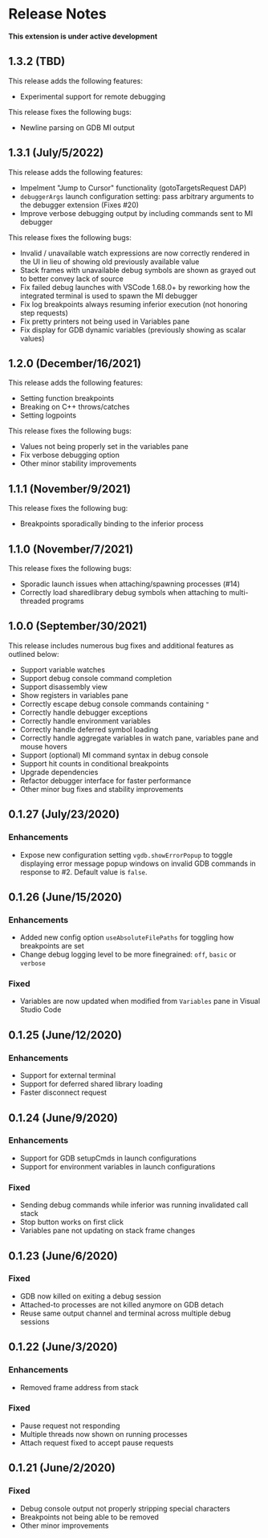 # Release Notes
**This extension is under active development**

## 1.3.2 (TBD)

This release adds the following features:

- Experimental support for remote debugging

This release fixes the following bugs:

- Newline parsing on GDB MI output

## 1.3.1 (July/5/2022)

This release adds the following features:

- Impelment "Jump to Cursor" functionality (gotoTargetsRequest DAP)
- `debuggerArgs` launch configuration setting: pass arbitrary arguments to the debugger extension (Fixes #20)
- Improve verbose debugging output by including commands sent to MI debugger

This release fixes the following bugs:

- Invalid / unavailable watch expressions are now correctly rendered in the UI in lieu of showing old previously available value
- Stack frames with unavailable debug symbols are shown as grayed out to better convey lack of source
- Fix failed debug launches with VSCode 1.68.0+ by reworking how the integrated terminal is used to spawn the MI debugger
- Fix log breakpoints always resuming inferior execution (not honoring step requests)
- Fix pretty printers not being used in Variables pane
- Fix display for GDB dynamic variables (previously showing as scalar values)

## 1.2.0 (December/16/2021)

This release adds the following features:

- Setting function breakpoints
- Breaking on C++ throws/catches
- Setting logpoints

This release fixes the following bugs:

- Values not being properly set in the variables pane
- Fix verbose debugging option
- Other minor stability improvements

## 1.1.1 (November/9/2021)

This release fixes the following bug:

- Breakpoints sporadically binding to the inferior process
## 1.1.0 (November/7/2021)

This release fixes the following bugs:

- Sporadic launch issues when attaching/spawning processes (#14)
- Correctly load sharedlibrary debug symbols when attaching to multi-threaded programs

## 1.0.0 (September/30/2021)

This release includes numerous bug fixes and additional features as outlined below:

- Support variable watches
- Support debug console command completion
- Support disassembly view
- Show registers in variables pane
- Correctly escape debug console commands containing `"`
- Correctly handle debugger exceptions
- Correctly handle environment variables
- Correctly handle deferred symbol loading
- Correctly handle aggregate variables in watch pane, variables pane and mouse hovers
- Support (optional) MI command syntax in debug console
- Support hit counts in conditional breakpoints
- Upgrade dependencies
- Refactor debugger interface for faster performance
- Other minor bug fixes and stability improvements

## 0.1.27 (July/23/2020)

### Enhancements
- Expose new configuration setting `vgdb.showErrorPopup` to toggle displaying error message popup windows on invalid GDB commands in response to #2. Default value is `false`.

## 0.1.26 (June/15/2020)

### Enhancements
- Added new config option `useAbsoluteFilePaths` for toggling how breakpoints are set
- Change debug logging level to be more finegrained: `off`, `basic` or `verbose`

### Fixed
- Variables are now updated when modified from `Variables` pane in Visual Studio Code

## 0.1.25 (June/12/2020)

### Enhancements
- Support for external terminal
- Support for deferred shared library loading
- Faster disconnect request

## 0.1.24 (June/9/2020)

### Enhancements
- Support for GDB setupCmds in launch configurations
- Support for environment variables in launch configurations

### Fixed
- Sending debug commands while inferior was running invalidated call stack
- Stop button works on first click
- Variables pane not updating on stack frame changes

## 0.1.23 (June/6/2020)

### Fixed
- GDB now killed on exiting a debug session
- Attached-to processes are not killed anymore on GDB detach
- Reuse same output channel and terminal across multiple debug sessions

## 0.1.22 (June/3/2020)

### Enhancements
- Removed frame address from stack

### Fixed
- Pause request not responding
- Multiple threads now shown on running processes
- Attach request fixed to accept pause requests

## 0.1.21 (June/2/2020)

### Fixed
- Debug console output not properly stripping special characters
- Breakpoints not being able to be removed
- Other minor improvements
